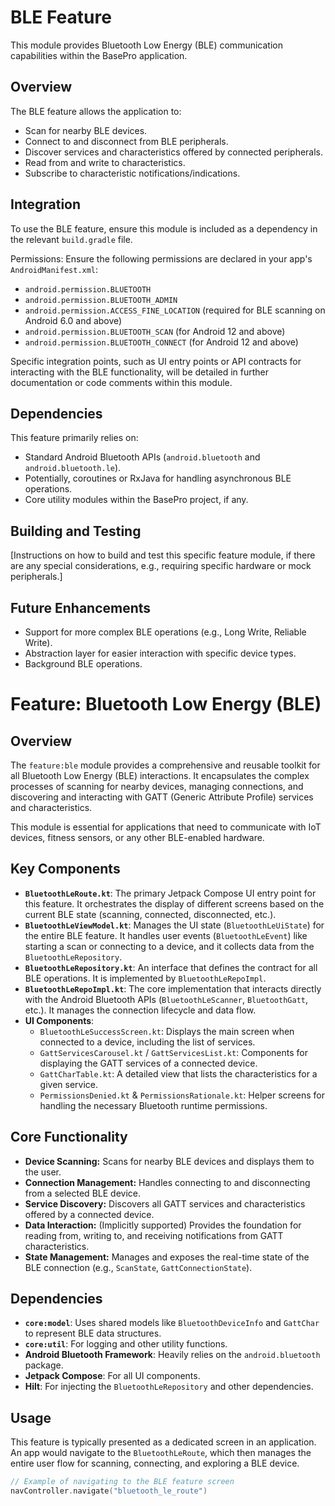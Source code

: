 # BLE Feature

This module provides Bluetooth Low Energy (BLE) communication capabilities within the BasePro application.

## Overview

The BLE feature allows the application to:
- Scan for nearby BLE devices.
- Connect to and disconnect from BLE peripherals.
- Discover services and characteristics offered by connected peripherals.
- Read from and write to characteristics.
- Subscribe to characteristic notifications/indications.

## Integration

To use the BLE feature, ensure this module is included as a dependency in the relevant `build.gradle` file.

Permissions:
Ensure the following permissions are declared in your app's `AndroidManifest.xml`:
- `android.permission.BLUETOOTH`
- `android.permission.BLUETOOTH_ADMIN`
- `android.permission.ACCESS_FINE_LOCATION` (required for BLE scanning on Android 6.0 and above)
- `android.permission.BLUETOOTH_SCAN` (for Android 12 and above)
- `android.permission.BLUETOOTH_CONNECT` (for Android 12 and above)

Specific integration points, such as UI entry points or API contracts for interacting with the BLE functionality, will be detailed in further documentation or code comments within this module.

## Dependencies

This feature primarily relies on:
- Standard Android Bluetooth APIs (`android.bluetooth` and `android.bluetooth.le`).
- Potentially, coroutines or RxJava for handling asynchronous BLE operations.
- Core utility modules within the BasePro project, if any.

## Building and Testing

[Instructions on how to build and test this specific feature module, if there are any special considerations, e.g., requiring specific hardware or mock peripherals.]

## Future Enhancements

- Support for more complex BLE operations (e.g., Long Write, Reliable Write).
- Abstraction layer for easier interaction with specific device types.
- Background BLE operations.
# Feature: Bluetooth Low Energy (BLE)

## Overview

The `feature:ble` module provides a comprehensive and reusable toolkit for all Bluetooth Low Energy (BLE) interactions. It encapsulates the complex processes of scanning for nearby devices, managing connections, and discovering and interacting with GATT (Generic Attribute Profile) services and characteristics.

This module is essential for applications that need to communicate with IoT devices, fitness sensors, or any other BLE-enabled hardware.

## Key Components

-   **`BluetoothLeRoute.kt`**: The primary Jetpack Compose UI entry point for this feature. It orchestrates the display of different screens based on the current BLE state (scanning, connected, disconnected, etc.).
-   **`BluetoothLeViewModel.kt`**: Manages the UI state (`BluetoothLeUiState`) for the entire BLE feature. It handles user events (`BluetoothLeEvent`) like starting a scan or connecting to a device, and it collects data from the `BluetoothLeRepository`.
-   **`BluetoothLeRepository.kt`**: An interface that defines the contract for all BLE operations. It is implemented by `BluetoothLeRepoImpl`.
-   **`BluetoothLeRepoImpl.kt`**: The core implementation that interacts directly with the Android Bluetooth APIs (`BluetoothLeScanner`, `BluetoothGatt`, etc.). It manages the connection lifecycle and data flow.
-   **UI Components**:
    -   `BluetoothLeSuccessScreen.kt`: Displays the main screen when connected to a device, including the list of services.
    -   `GattServicesCarousel.kt` / `GattServicesList.kt`: Components for displaying the GATT services of a connected device.
    -   `GattCharTable.kt`: A detailed view that lists the characteristics for a given service.
    -   `PermissionsDenied.kt` & `PermissionsRationale.kt`: Helper screens for handling the necessary Bluetooth runtime permissions.

## Core Functionality

-   **Device Scanning:** Scans for nearby BLE devices and displays them to the user.
-   **Connection Management:** Handles connecting to and disconnecting from a selected BLE device.
-   **Service Discovery:** Discovers all GATT services and characteristics offered by a connected device.
-   **Data Interaction:** (Implicitly supported) Provides the foundation for reading from, writing to, and receiving notifications from GATT characteristics.
-   **State Management:** Manages and exposes the real-time state of the BLE connection (e.g., `ScanState`, `GattConnectionState`).

## Dependencies

-   **`core:model`**: Uses shared models like `BluetoothDeviceInfo` and `GattChar` to represent BLE data structures.
-   **`core:util`**: For logging and other utility functions.
-   **Android Bluetooth Framework**: Heavily relies on the `android.bluetooth` package.
-   **Jetpack Compose**: For all UI components.
-   **Hilt**: For injecting the `BluetoothLeRepository` and other dependencies.

## Usage

This feature is typically presented as a dedicated screen in an application. An app would navigate to the `BluetoothLeRoute`, which then manages the entire user flow for scanning, connecting, and exploring a BLE device.

```kotlin
// Example of navigating to the BLE feature screen
navController.navigate("bluetooth_le_route")

